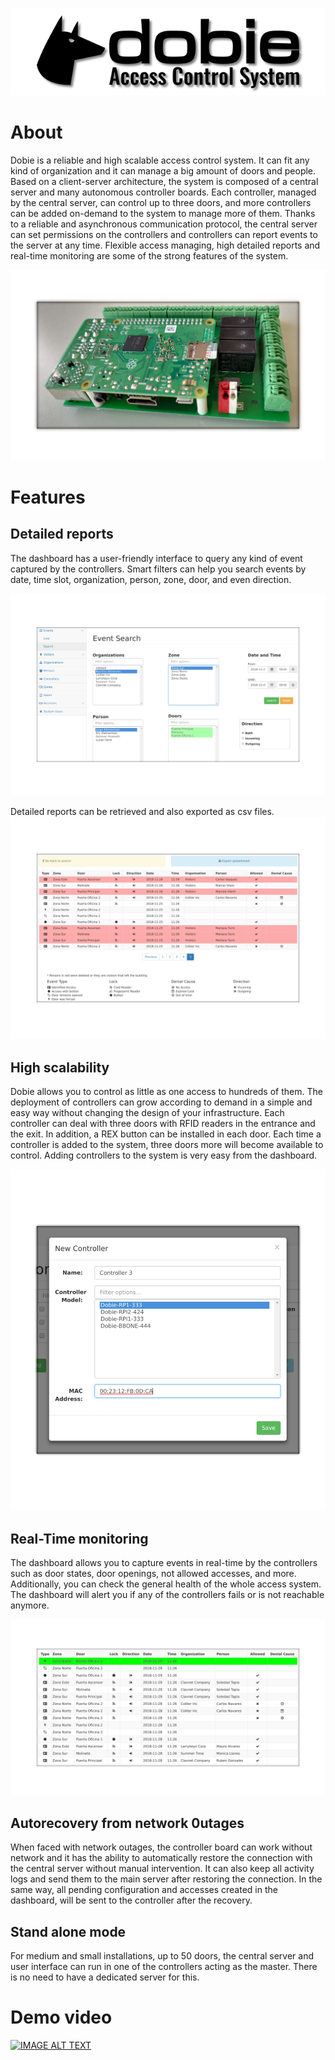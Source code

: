 ![IMAGE ALT TEXT](docs/images_readme/dobie_header.png)


About
=====

Dobie is a reliable and high scalable access control system. It can fit any kind of organization and it can manage a big amount of doors and people.  Based on a client-server architecture, the system is composed of a central server and many autonomous controller boards. Each controller, managed by the central server, can control up to three doors, and more controllers can be added on-demand to the system to manage more of them. Thanks to a reliable and asynchronous communication protocol, the central server can set permissions on the controllers and controllers can report events to the server at any time. 
Flexible access managing, high detailed reports and real-time monitoring are some of the strong features of the system.



![IMAGE ALT TEXT](docs/images_readme/controller.png)


Features
========

Detailed reports
----------------

The dashboard has a user-friendly interface to query any kind of event captured by the controllers.
Smart filters can help you search events by date, time slot, organization, person, zone, door, and even direction.

![IMAGE ALT TEXT](docs/images_readme/filters_screen.png)

Detailed reports can be retrieved and also exported as csv files.
![IMAGE ALT TEXT](docs/images_readme/report_screen.png)


High scalability
----------------

Dobie allows you to control as little as one access to hundreds of them.
The deployment of controllers can grow according to demand in a simple and easy way without changing the design of your infrastructure.
Each controller can deal with three doors with RFID readers in the entrance and the exit. In addition, a REX button can be installed in each door.
Each time a controller is added to the system, three doors more will become available to control. Adding controllers to the system is very easy from the dashboard.

![IMAGE ALT TEXT](docs/images_readme/add_controller_popup.png)



Real-Time monitoring
--------------------

The dashboard allows you to capture events in real-time by the controllers such as door states, door openings, not allowed accesses, and more. Additionally, you can check the general health of the whole access system. The dashboard will alert you if any of the controllers fails or is not reachable anymore.

![IMAGE ALT TEXT](docs/images_readme/realtime_monitoring_screen.png)


Autorecovery from network 0utages
---------------------------------

When faced with network outages, the controller board can work without network and it has the ability to automatically restore the connection with the central server without manual intervention. It can also keep all activity logs and send them to the main server after restoring the connection.
In the same way, all pending configuration and accesses created in the dashboard, will be sent to the controller after the recovery.


Stand alone mode
----------------

For medium and small installations, up to 50 doors, the central server and user interface can run in one of the controllers acting as the master. There is no need to have a dedicated server for this.


Demo video
==========

[![IMAGE ALT TEXT](http://img.youtube.com/vi/SP9pfVvoSz0/0.jpg)](http://www.youtube.com/watch?v=SP9pfVvoSz0 "Dobie Control Access System")

